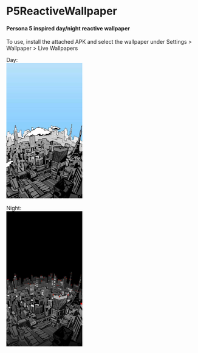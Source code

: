 # P5ReactiveWallpaper
#### Persona 5 inspired day/night reactive wallpaper
To use, install the attached APK and select the wallpaper under Settings > Wallpaper > Live Wallpapers

Day:<br>
<img src="https://raw.githubusercontent.com/OpenSauce04/P5ReactiveWallpaper/master/data/day.jpg" alt="drawing" width="200"/>

Night:<br>
<img src="https://raw.githubusercontent.com/OpenSauce04/P5ReactiveWallpaper/master/data/night.jpg" alt="drawing" width="200"/>
